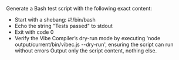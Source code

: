 Generate a Bash test script with the following exact content:
- Start with a shebang: #!/bin/bash
- Echo the string "Tests passed" to stdout
- Exit with code 0
- Verify the Vibe Compiler’s dry-run mode by executing 'node output/current/bin/vibec.js --dry-run', ensuring the script can run without errors
Output only the script content, nothing else.
